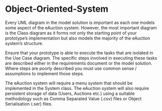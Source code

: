 # Object-Oriented-System

Every UML diagram in the model solution is important as each one models some aspect of the eAuction system. However, the most important diagram is the Class diagram as it forms not only the starting point of your prototype’s implementation but also models the majority of the eAuction system’s structure.

Ensure that your prototype is able to execute the tasks that are isolated in the Use Case diagram. The specific steps involved in executing these tasks are described either in the requirements document or the model solution. Where steps are poorly described you must use common sense / assumptions to implement those steps.

The eAuction system will require a menu system that should be implemented in the System class. The eAuction system will also require persistent storage of data (Users, Auctions etc.) using a suitable methodology such as Comma Separated Value (.csv) files or Object Serialisation (.ser) files.
